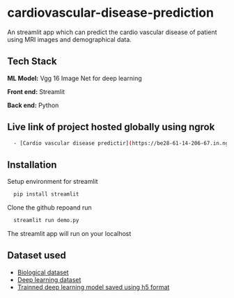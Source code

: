 # cardiovascular-disease-prediction

An streamlit app which can predict the cardio vascular disease of patient using MRI images and demographical data.
## Tech Stack

**ML Model:** Vgg 16 Image Net for deep learning

**Front end:** Streamlit

**Back end:** Python

## Live link of project hosted globally using ngrok



```bash
  - [Cardio vascular disease predictir](https://be28-61-14-206-67.in.ngrok.io/)
```

## Installation
Setup environment for streamlit
```bash
  pip install streamlit
```
Clone the github repoand run 


```bash
  streamlit run demo.py
```
 The streamlit app will run on your localhost 
 
 ## Dataset used 

 - [Biological dataset](https://www.kaggle.com/datasets/sulianova/cardiovascular-disease-dataset)
 - [Deep learning dataset ](https://www.kaggle.com/datasets/danialsharifrazi/cad-cardiac-mri-dataset?select=Author+Bios.docx)
 - [Trainned deep learning model saved using h5 format](https://drive.google.com/file/d/1DmsOVWJe9UwL_yPQtcvZ4AYWF3WtDG9f/view?usp=sharing)
 


